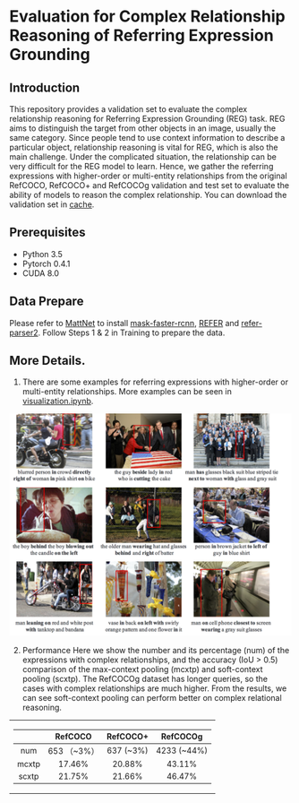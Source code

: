 # Evaluation for Complex Relationship Reasoning of Referring Expression Grounding

## Introduction

This repository provides a validation set to evaluate the complex relationship reasoning for Referring Expression Grounding (REG) task. 
REG aims to distinguish the target from other objects in an image, usually the same category. Since people tend to use context information to describe a particular object, relationship reasoning is vital for REG, which is also the main challenge. Under the complicated situation, the relationship can be very difficult for the REG model to learn. 
Hence, we gather the referring expressions with higher-order or multi-entity relationships from the original RefCOCO, RefCOCO+ and RefCOCOg validation and test set to evaluate the ability of models to reason the complex relationship. You can download the validation set in [cache](cache/prepro/). 

## Prerequisites

* Python 3.5
* Pytorch 0.4.1
* CUDA 8.0

## Data Prepare

Please refer to [MattNet](https://github.com/lichengunc/MAttNet) to install [mask-faster-rcnn](https://github.com/lichengunc/mask-faster-rcnn), [REFER](https://github.com/lichengunc/refer) and [refer-parser2](https://github.com/lichengunc/refer-parser2).
Follow Steps 1 & 2 in Training to prepare the data.

## More Details. 
1) There are some examples for referring expressions with higher-order or multi-entity relationships. More examples can be seen in [visualization.ipynb](visualization.ipynb). 
   

![example1](./pics/example.png)
<!-- <center>Some examples of the validation set with complex relationship.</center> -->


2) Performance
   Here we show the number and its percentage (num) of the expressions with complex relationships, and the accuracy (IoU > 0.5) comparison of the max-context pooling (mcxtp) and soft-context pooling (scxtp). The RefCOCOg dataset has longer queries, so the cases with complex relationships are much higher. From the results, we can see soft-context pooling can perform better on complex relational reasoning.
<center>
<table>
<tr><td>

|  | RefCOCO | RefCOCO+ | RefCOCOg|
|:--:|:--:|:--:|:--:|
| num   |  653 （~3\%）   | 637 (~3\%)    |  4233 (~44\%)   |
| mcxtp | 17.46\% | 20.88\% | 43.11\% |
| scxtp | 21.75\% | 21.66\% | 46.47\% |

</td></tr> 
</table>
</center>
